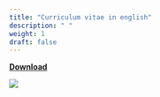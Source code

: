 ```yaml
---
title: "Curriculum vitae in english"
description: " "
weight: 1
draft: false
---
```


[__**Download**__](https://github.com/GaetanLovey/myportfolio/raw/master/static/Curriculum%20vitae%20english.pdf)

![](/cv-en.png)
